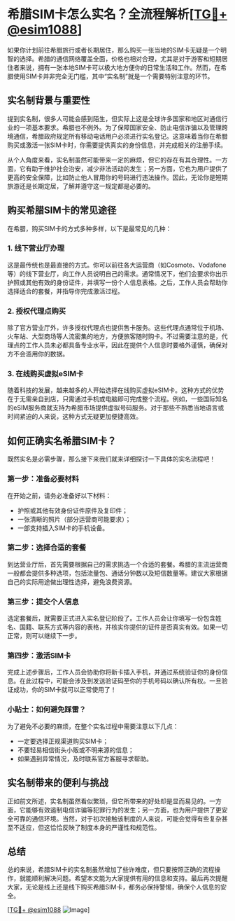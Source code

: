 # 希腊SIM卡怎么实名？全流程解析[[TG💪+ @esim1088](https://t.me/s/esim1088)]

如果你计划前往希腊旅行或者长期居住，那么购买一张当地的SIM卡无疑是一个明智的选择。希腊的通信网络覆盖全面，价格也相对合理，尤其是对于游客和短期居住者来说，拥有一张本地SIM卡可以极大地方便你的日常生活和工作。然而，在希腊使用SIM卡并非完全无门槛，其中“实名制”就是一个需要特别注意的环节。

## 实名制背景与重要性

提到实名制，很多人可能会感到陌生，但实际上这是全球许多国家和地区对通信行业的一项基本要求。希腊也不例外。为了保障国家安全、防止电信诈骗以及管理跨境通信，希腊政府规定所有移动电话用户必须进行实名登记。这意味着当你在希腊购买或激活一张SIM卡时，你需要提供真实的身份信息，并完成相关的注册手续。

从个人角度来看，实名制虽然可能带来一定的麻烦，但它的存在有其合理性。一方面，它有助于维护社会治安，减少非法活动的发生；另一方面，它也为用户提供了更高的安全保障，比如防止他人冒用你的号码进行违法操作。因此，无论你是短期旅游还是长期定居，了解并遵守这一规定都是必要的。

## 购买希腊SIM卡的常见途径

在希腊，购买SIM卡的方式多种多样，以下是最常见的几种：

### 1. 线下营业厅办理

这是最传统也是最直接的方式。你可以前往各大运营商（如Cosmote、Vodafone等）的线下营业厅，向工作人员说明自己的需求。通常情况下，他们会要求你出示护照或其他有效的身份证件，并填写一份个人信息表格。之后，工作人员会帮助你选择适合的套餐，并指导你完成激活过程。

### 2. 授权代理点购买

除了官方营业厅外，许多授权代理点也提供售卡服务。这些代理点通常位于机场、火车站、大型商场等人流密集的地方，方便旅客随时购卡。不过需要注意的是，代理点的工作人员未必都具备专业水平，因此在提供个人信息时要格外谨慎，确保对方不会滥用你的数据。

### 3. 在线购买虚拟eSIM卡

随着科技的发展，越来越多的人开始选择在线购买虚拟eSIM卡。这种方式的优势在于无需亲自到店，只需通过手机或电脑即可完成整个流程。例如，一些国际知名的eSIM服务商就支持为希腊市场提供虚拟号码服务。对于那些不熟悉当地语言或时间紧迫的人来说，这种方式无疑更加便捷高效。

## 如何正确实名希腊SIM卡？

既然实名是必需步骤，那么接下来我们就来详细探讨一下具体的实名流程吧！

### 第一步：准备必要材料

在开始之前，请务必准备好以下材料：
- 护照或其他有效身份证件原件及复印件；
- 一张清晰的照片（部分运营商可能要求）；
- 一部支持插入SIM卡的手机设备。

### 第二步：选择合适的套餐

到达营业厅后，首先需要根据自己的需求挑选一个合适的套餐。希腊的主流运营商一般都会提供多种选项，包括流量包、通话分钟数以及短信数量等。建议大家根据自己的实际用途做出理性选择，避免浪费资源。

### 第三步：提交个人信息

选定套餐后，就需要正式进入实名登记阶段了。工作人员会让你填写一份包含姓名、国籍、联系方式等内容的表格，并核实你提供的证件是否真实有效。如果一切正常，则可以继续下一步。

### 第四步：激活SIM卡

完成上述步骤后，工作人员会协助你将新卡插入手机，并通过系统验证你的身份信息。在此过程中，可能会涉及到发送验证码至你的手机号码以确认所有权。一旦验证成功，你的SIM卡就可以正常使用了！

### 小贴士：如何避免踩雷？

为了避免不必要的麻烦，在整个实名过程中需要注意以下几点：
- 一定要选择正规渠道购买SIM卡；
- 不要轻易相信街头小贩或不明来源的信息；
- 如果遇到异常情况，及时联系官方客服寻求帮助。

## 实名制带来的便利与挑战

正如前文所述，实名制虽然看似繁琐，但它所带来的好处却是显而易见的。一方面，它能够有效遏制电信诈骗等犯罪行为的发生；另一方面，也为用户提供了更安全可靠的通信环境。当然，对于初次接触该制度的人来说，可能会觉得有些复杂甚至不适应，但这恰恰反映了制度本身的严谨性和规范性。

## 总结

总的来说，希腊SIM卡的实名制虽然增加了些许难度，但只要按照正确的流程操作，就能顺利解决问题。希望本文能为大家提供有用的信息和支持。最后再次提醒大家，无论是线上还是线下购买希腊SIM卡，都务必保持警惕，确保个人信息的安全。

[[TG💪+ @esim1088](https://t.me/s/esim1088) ![Image](https://i.postimg.cc/4NQfJmqS/Snipaste-2025-05-13-00-14-12.png)]